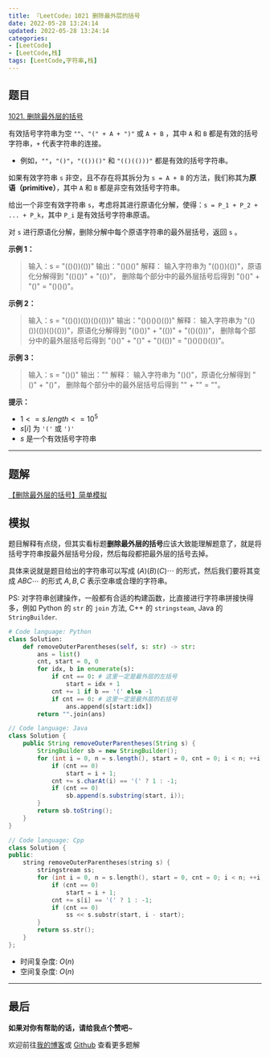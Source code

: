 ```yaml
---
title: 『LeetCode』1021 删除最外层的括号
date: 2022-05-28 13:24:14
updated: 2022-05-28 13:24:14
categories:
- [LeetCode]
- [LeetCode,栈]
tags: [LeetCode,字符串,栈]
---
```


## 题目

[1021. 删除最外层的括号](https://leetcode.cn/problems/remove-outermost-parentheses/)

<!--more-->

有效括号字符串为空 `""`、`"(" + A + ")"` 或 `A + B` ，其中 `A` 和 `B` 都是有效的括号字符串，`+` 代表字符串的连接。

- 例如，`""`，`"()"`，`"(())()"` 和 `"(()(()))"` 都是有效的括号字符串。

如果有效字符串 `s` 非空，且不存在将其拆分为 `s = A + B` 的方法，我们称其为**原语（primitive）**，其中 `A` 和 `B` 都是非空有效括号字符串。

给出一个非空有效字符串 `s`，考虑将其进行原语化分解，使得：`s = P_1 + P_2 + ... + P_k`，其中 `P_i` 是有效括号字符串原语。

对 `s` 进行原语化分解，删除分解中每个原语字符串的最外层括号，返回 `s` 。

**示例 1：**

> 输入：s = "(()())(())"
> 输出："()()()"
> 解释：
> 输入字符串为 "(()())(())"，原语化分解得到 "(()())" + "(())"，
> 删除每个部分中的最外层括号后得到 "()()" + "()" = "()()()"。

**示例 2：**

> 输入：s = "(()())(())(()(()))"
> 输出："()()()()(())"
> 解释：
> 输入字符串为 "(()())(())(()(()))"，原语化分解得到 "(()())" + "(())" + "(()(()))"，
> 删除每个部分中的最外层括号后得到 "()()" + "()" + "()(())" = "()()()()(())"。

**示例 3：**

> 输入：s = "()()"
> 输出：""
> 解释：
> 输入字符串为 "()()"，原语化分解得到 "()" + "()"，
> 删除每个部分中的最外层括号后得到 "" + "" = ""。

**提示：**

- $1 <= s.length <= 10^{5}$
- $s[i]$ 为 `'('` 或 `')'`
- $s$ 是一个有效括号字符串

---

## 题解

[【删除最外层的括号】简单模拟](https://leetcode.cn/problems/remove-outermost-parentheses/solution/shan-chu-zui-wai-ceng-de-gua-hao-by-mete-cffa/)

## 模拟

题目解释有点绕，但其实看标题**删除最外层的括号**应该大致能理解题意了，就是将括号字符串按最外层括号分段，然后每段都把最外层的括号去掉。

具体来说就是题目给出的字符串可以写成 $(A)(B)(C)\cdots$ 的形式，然后我们要将其变成 $ABC\cdots$ 的形式 $A, B, C$ 表示空串或合理的字符串。

PS: 对字符串创建操作，一般都有合适的构建函数，比直接进行字符串拼接快得多，例如 Python 的 `str` 的 `join` 方法, C++ 的 `stringsteam`, Java 的 `StringBuilder`.

```Python
# Code language: Python
class Solution:
    def removeOuterParentheses(self, s: str) -> str:
        ans = list()
        cnt, start = 0, 0
        for idx, b in enumerate(s):
            if cnt == 0: # 这里一定是最外层的左括号
                start = idx + 1
            cnt += 1 if b == '(' else -1
            if cnt == 0: # 这里一定是最外层的右括号
                ans.append(s[start:idx])
        return "".join(ans)
```

```Java
// Code language: Java
class Solution {
    public String removeOuterParentheses(String s) {
        StringBuilder sb = new StringBuilder();
        for (int i = 0, n = s.length(), start = 0, cnt = 0; i < n; ++i) {
            if (cnt == 0)
                start = i + 1;
            cnt += s.charAt(i) == '(' ? 1 : -1;
            if (cnt == 0)
                sb.append(s.substring(start, i));
        }
        return sb.toString();
    }
}
```

```Cpp
// Code language: Cpp
class Solution {
public:
    string removeOuterParentheses(string s) {
        stringstream ss;
        for (int i = 0, n = s.length(), start = 0, cnt = 0; i < n; ++i) {
            if (cnt == 0)
                start = i + 1;
            cnt += s[i] == '(' ? 1 : -1;
            if (cnt == 0)
                ss << s.substr(start, i - start);
        }
        return ss.str();
    }
};
```

- 时间复杂度: $O(n)$
- 空间复杂度: $O(n)$

---

## 最后

**如果对你有帮助的话，请给我点个赞吧**~

欢迎前往[我的博客](https://meteordream.github.io/categories/LeetCode/)或 [Github](https://github.com/MeteorDream/Algorithm) 查看更多题解

